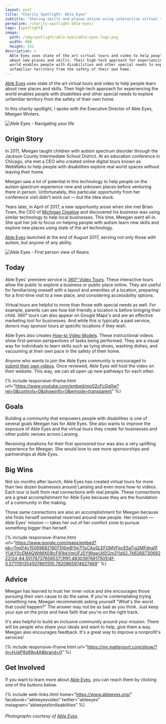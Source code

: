 ```yaml
---
layout: post
title: "Charity Spotlight: Able Eyes"
subtitle: "Sharing skills and places online using interactive virtual tours and video."
permalink: /charity-spotlight-able-eyes/
tags: [spotlight]
image:
  path: /img/spotlight/able-eyes/able-eyes-logo.png
  width: 800
  height: 532
description: >
  Able Eyes uses state of the art virtual tours and video to help people learn
  about new places and skills. Their high-tech approach for experiencing the
  world enables people with disabilities and other special needs to explore
  unfamiliar territory from the safety of their own home.
---
```


[Able Eyes][1] uses state of the art virtual tours and video to help people learn about new places and skills. Their high-tech approach for experiencing the world enables people with disabilities and other special needs to explore unfamiliar territory from the safety of their own home.

In this charity spotlight, I spoke with the Executive Director of Able Eyes, Meegan Winters.

![][6]

## Origin Story

In 2011, Meegan taught children with autism spectrum disorder through the Jackson County Intermediate School District. At an education conference in Chicago, she met a CEO who created online digital tours known as WebWalks to help people with disabilities explore real world spaces without leaving their home.

Meegan saw a lot of potential in this technology to help people on the autism spectrum experience new and unknown places before venturing there in person. Unfortunately, this particular opportunity from her conference visit didn't work out &mdash; but the idea stuck.

Years later, in April of 2017, a new opportunity arose when she met Brian Town, the CEO of [Michigan Creative][2] and discovered his business was using similar technology to help local businesses. This time, Meegan went all-in. She quit her job to focus on helping people with autism learn new skills and explore new places using state of the art technology.

[Able Eyes][1] launched at the end of August 2017, serving not only those with autism, but anyone of any ability.

![][7]

## Today

Able Eyes' premiere service is [360° Video Tours][3]. These interactive tours allow the public to explore a business or public place online. They are useful for familiarizing oneself with a layout and amenities of a location, preparing for a first-time visit to a new place, and considering accessibility options.

Virtual tours are helpful to more than those with special needs as well. For example, parents can see how kid-friendly a location is before bringing their child. 360° tours can also appear on Google Maps's  and are an effective marketing tool for businesses. And while this is typically a paid service, donors may sponsor tours at specific locations if they wish.

Able Eyes also creates [How-to Video Models][4]. These instructional videos show first-person perspectives of tasks being performed. They are a visual way for individuals to learn skills such as tying shoes, washing dishes, and vacuuming at their own pace in the safety of their home.

Anyone who wants to join the Able Eyes community is encouraged to [submit their own videos][5]. Once reviewed, Able Eyes will host the video on their website. This way, we can all open up new pathways for each other.

{% include responsive-iframe.html url="https://www.youtube.com/embed/mo02cFcGg0w?rel=0&controls=0&showinfo=0&wmode=transparent" %}

## Goals

Building a community that empowers people with disabilities is one of several goals Meegan has for Able Eyes. She also wants to improve the exposure of Able Eyes and the virtual tours they create for businesses and other public venues across Lansing.

Receiving donations for their first sponsored tour was also a very uplifting experience for Meegan. She would love to see more sponsorships and partnerships at Able Eyes.

## Big Wins

Not six months after launch, Able Eyes has created virtual tours for more than two dozen businesses around Lansing and even more how-to videos. Each tour is built from real connections with real people. These connections are a great accomplishment for Able Eyes because they are the foundation of a community in the making.

Those same connections are also an accomplishment for Meegan because she finds herself somewhat reserved around new people. Her mission &mdash; Able Eyes' mission &mdash; takes her out of her comfort zone to pursue something bigger than herself.

{% include responsive-iframe.html url="https://www.google.com/maps/embed?pb=!1m0!4v1506968219073!6m8!1m7!1sCAoSLEFGMVFpcE5aTjg2MFdna1FYUkY0cEM4QWtMX09lcF81bkVmUFJSYWgwUll0!2m2!1d42.74626873069222!2d-84.55178737658537!3f91.48303976917505!4f-0.5711191354507861!5f0.7820865974627469" %}

## Advice

Meegan has learned to trust her inner voice and she encourages those pursuing their own cause to do the same. If you're contemplating trying something new, Meegan recommends asking yourself "What's the worst that could happen?" The answer may not be as bad as you think. Just keep your eye on the prize and have faith that you're on the right track.

It's also helpful to build an inclusive community around your mission. There will be people who share your ideals and want to help, give them a way. Meegan also encourages feedback. It's a great way to improve a nonprofit's services!

{% include responsive-iframe.html url="https://my.matterport.com/show/?m=HJeP9z69o4A&brand=0" %}

## Get Involved

If you want to learn more about [Able Eyes][1], you can reach them by clicking one of the buttons below.

{% include web-links.html home="https://www.ableeyes.org/" facebook="ableeyesvideo" twitter="ableeyes" instagram="ableeyesfordisabilities" %}

###### Photographs courtesy of [Able Eyes][1].



[1]: https://www.ableeyes.org/ "Able Eyes Homepage"
[2]: https://www.michigancreative.com/ "Michigan Creative Homepage"
[3]: https://www.ableeyes.org/360-videos-virtual-tours/ "More about Able Eyes 360° Video Tours"
[4]: https://www.ableeyes.org/how-to-video-modeling/ "More about Able Eyes How-to and Video Modeling"
[5]: https://www.ableeyes.org/submit-videos/ "Submit your own video to the Able Eyes Community"
[6]: /img/spotlight/able-eyes/able-eyes-logo.png "Able Eyes - Navigating your life"
[7]: /img/spotlight/able-eyes/able-eyes-keans-first-person.jpg "Able Eyes - First person view of Keans"
[8]: /img/spotlight/able-eyes/able-eyes-keans-dollhouse.jpg "Able Eyes - Dollhouse view of Keans"
